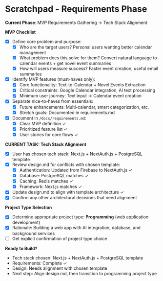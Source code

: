 # Scratchpad - Requirements Phase

**Current Phase**: MVP Requirements Gathering → Tech Stack Alignment

**MVP Checklist**

- [x] Define core problem and purpose:
  - [x] Who are the target users? Personal users wanting better calendar management
  - [x] What problem does this solve for them? Convert natural language to calendar events + get novel event summaries
  - [x] How will users measure success? Faster event creation, useful email summaries
- [x] Identify MVP features (must-haves only):
  - [x] Core functionality: Text-to-Calendar + Novel Events Extraction
  - [x] Critical constraints: Google Calendar integration, AI text processing
  - [x] Minimum user journey: Text input → Calendar event creation
- [x] Separate nice-to-haves from essentials:
  - [x] Future enhancements: Multi-calendar, smart categorization, etc.
  - [x] Stretch goals: Documented in requirements.md
- [x] Document in `/docs/requirements.md`:
  - [x] Clear MVP definition ✓
  - [x] Prioritized feature list ✓
  - [x] User stories for core flows ✓

**CURRENT TASK: Tech Stack Alignment**

- [x] User has chosen tech stack: Next.js + NextAuth.js + PostgreSQL template
- [x] Review design.md for conflicts with chosen template:
  - [x] Authentication: Updated from Firebase to NextAuth.js ✓
  - [x] Database: PostgreSQL matches ✓
  - [x] Caching: Redis matches ✓
  - [x] Framework: Next.js matches ✓
- [x] Update design.md to align with template architecture ✓
- [x] Confirm any other architectural decisions that need alignment

**Project Type Selection**

- [x] Determine appropriate project type: **Programming** (web application development)
- [x] Rationale: Building a web app with AI integration, database, and background services
- [ ] Get explicit confirmation of project type choice

**Ready to Build?**

- Tech stack chosen: Next.js + NextAuth.js + PostgreSQL template
- Requirements: Complete ✓
- Design: Needs alignment with chosen template
- Next step: Align design.md, then transition to programming project type
